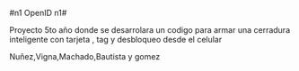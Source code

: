#n1 OpenID n1#

Proyecto 5to año  donde se desarrolara un codigo para armar una cerradura inteligente con tarjeta , tag y desbloqueo desde el celular 


Nuñez,Vigna,Machado,Bautista y gomez
